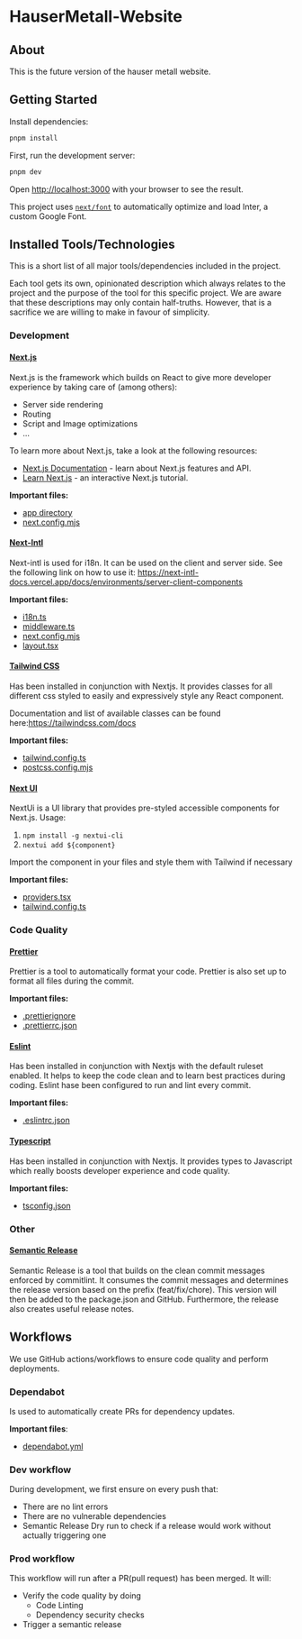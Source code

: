# HauserMetall-Website

## About

This is the future version of the hauser metall website.

## Getting Started

Install dependencies:

```bash
pnpm install
```

First, run the development server:

```bash
pnpm dev
```

Open [http://localhost:3000](http://localhost:3000) with your browser to see the result.

This project uses [`next/font`](https://nextjs.org/docs/basic-features/font-optimization) to automatically optimize and load Inter, a custom Google Font.

## Installed Tools/Technologies

This is a short list of all major tools/dependencies included in the project.

Each tool gets its own, opinionated description
which always relates to the project and the purpose of the tool for this specific project.
We are aware that these descriptions may only contain half-truths.
However, that is a sacrifice we are willing to make in favour of simplicity.

### Development

#### [Next.js](https://nextjs.org/)

Next.js is the framework which builds on React to give more developer experience
by taking care of (among others):

- Server side rendering
- Routing
- Script and Image optimizations
- ...

To learn more about Next.js, take a look at the following resources:

- [Next.js Documentation](https://nextjs.org/docs) - learn about Next.js features and API.
- [Learn Next.js](https://nextjs.org/learn) - an interactive Next.js tutorial.

**Important files:**

- [app directory](./app)
- [next.config.mjs](next.config.mjs)

#### [Next-Intl](https://next-intl-docs.vercel.app/)

Next-intl is used for i18n. It can be used on the client and server side. See the following link on how to use it:
https://next-intl-docs.vercel.app/docs/environments/server-client-components

**Important files:**

- [i18n.ts](i18n.ts)
- [middleware.ts](middleware.ts)
- [next.config.mjs](next.config.mjs)
- [layout.tsx](app%2F%5Blocale%5D%2Flayout.tsx)

#### [Tailwind CSS](https://tailwindcss.com/)

Has been installed in conjunction with Nextjs.
It provides classes for all different css styled to easily and expressively style any React component.

Documentation and list of available classes can be found here:https://tailwindcss.com/docs

**Important files:**

- [tailwind.config.ts](tailwind.config.ts)
- [postcss.config.mjs](postcss.config.mjs)

#### [Next UI](https://nextui.org/)

NextUi is a UI library that provides pre-styled accessible components for Next.js. Usage:

1. `npm install -g nextui-cli`
2. `nextui add ${component}`

Import the component in your files and style them with Tailwind if necessary

**Important files:**

- [providers.tsx](app%2F%5Blocale%5D%2Fproviders.tsx)
- [tailwind.config.ts](tailwind.config.ts)

### Code Quality

#### [Prettier](https://prettier-doc.netlify.app/)

Prettier is a tool to automatically format your code. Prettier is also set up to format all files during the commit.

**Important files:**

- [.prettierignore](.prettierignore)
- [.prettierrc.json](.prettierrc.json)

#### [Eslint](https://eslint.org/)

Has been installed in conjunction with Nextjs with the default ruleset enabled.
It helps to keep the code clean and to learn best practices during coding.
Eslint hase been configured to run and lint every commit.

**Important files:**

- [.eslintrc.json](.eslintrc.json)

#### [Typescript](https://www.typescriptlang.org/)

Has been installed in conjunction with Nextjs.
It provides types to Javascript which really boosts developer experience and code quality.

**Important files:**

- [tsconfig.json](tsconfig.json)

### Other

#### [Semantic Release](https://github.com/semantic-release/semantic-release/tree/master)

Semantic Release is a tool that builds on the clean commit messages enforced by commitlint.
It consumes the commit messages and determines the release version based on the prefix (feat/fix/chore).
This version will then be added to the package.json and GitHub.
Furthermore, the release also creates useful release notes.

## Workflows

We use GitHub actions/workflows to ensure code quality and perform deployments.

### Dependabot

Is used to automatically create PRs for dependency updates.

**Important files**:

- [dependabot.yml](.github%2Fdependabot.yml)

### Dev workflow

During development, we first ensure on every push that:

- There are no lint errors
- There are no vulnerable dependencies
- Semantic Release Dry run to check if a release would work without actually triggering one

### Prod workflow

This workflow will run after a PR(pull request) has been merged. It will:

- Verify the code quality by doing
  - Code Linting
  - Dependency security checks
- Trigger a semantic release
